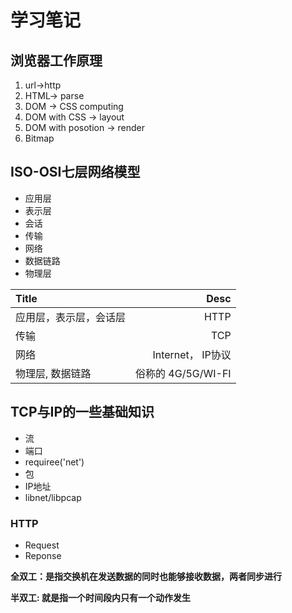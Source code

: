 # 学习笔记

## 浏览器工作原理
1. url->http
2. HTML-> parse
3. DOM -> CSS computing
4. DOM with CSS -> layout
5. DOM with posotion -> render
6. Bitmap


## ISO-OSI七层网络模型

* 应用层
* 表示层 
* 会话 
* 传输
* 网络
* 数据链路
* 物理层   

| Title | Desc |
| :-----| ----: |
| 应用层，表示层，会话层 | HTTP | 
| 传输 | TCP | 
| 网络 | Internet， IP协议 | 
| 物理层, 数据链路 | 俗称的 4G/5G/WI-FI | 


## TCP与IP的一些基础知识

* 流
* 端口   
* requiree('net')
* 包
* IP地址 
* libnet/libpcap

### HTTP
* Request
* Reponse

__全双工：是指交换机在发送数据的同时也能够接收数据，两者同步进行__

__半双工: 就是指一个时间段内只有一个动作发生__


             
   
   
   
  

